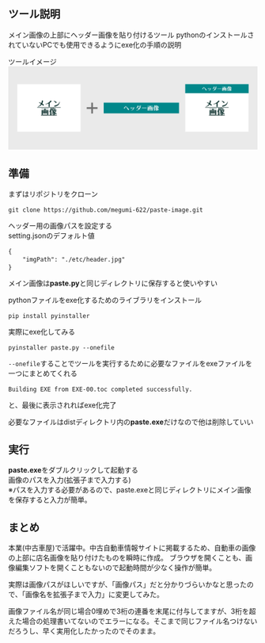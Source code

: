 ## ツール説明
メイン画像の上部にヘッダー画像を貼り付けるツール
pythonのインストールされていないPCでも使用できるようにexe化の手順の説明

ツールイメージ  
![ツールイメージ](/etc/image.jpg)

## 準備

まずはリポジトリをクローン
```
git clone https://github.com/megumi-622/paste-image.git
```

ヘッダー用の画像パスを設定する  
setting.jsonのデフォルト値
```
{
    "imgPath": "./etc/header.jpg"
}
```

メイン画像は**paste.py**と同じディレクトリに保存すると使いやすい

pythonファイルをexe化するためのライブラリをインストール

```
pip install pyinstaller
```

実際にexe化してみる

```
pyinstaller paste.py --onefile
```
`--onefile`することでツールを実行するために必要なファイルをexeファイルを一つにまとめてくれる

```
Building EXE from EXE-00.toc completed successfully.
```
と、最後に表示されればexe化完了

必要なファイルはdistディレクトリ内の**paste.exe**だけなので他は削除していい

## 実行
**paste.exe**をダブルクリックして起動する  
画像のパスを入力(拡張子まで入力する)  
※パスを入力する必要があるので、paste.exeと同じディレクトリにメイン画像を保存すると入力が簡単。

## まとめ
本業(中古車屋)で活躍中。中古自動車情報サイトに掲載するため、自動車の画像の上部に店名画像を貼り付けたものを瞬時に作成。
ブラウザを開くことも、画像編集ソフトを開くこともないので起動時間が少なく操作が簡単。

実際は画像パスがほしいですが、「画像パス」だと分かりづらいかなと思ったので、「画像名を拡張子まで入力」に変更してみた。

画像ファイル名が同じ場合0埋めで3桁の連番を末尾に付与してますが、3桁を超えた場合の処理書いてないのでエラーになる。そこまで同じファイル名つけないだろうし、早く実用化したかったのでそのまま。
